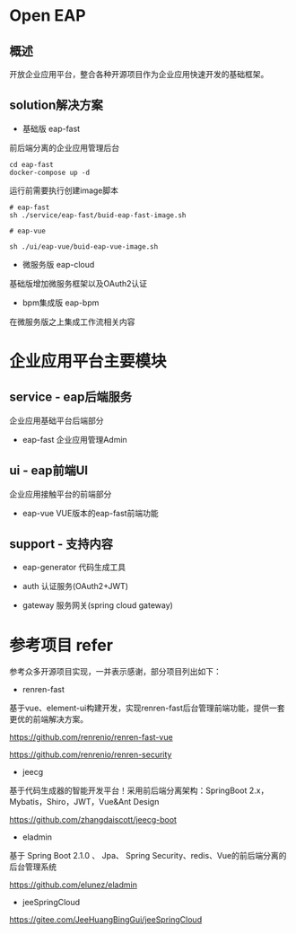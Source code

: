 # Open EAP

## 概述
开放企业应用平台，整合各种开源项目作为企业应用快速开发的基础框架。

## solution解决方案

* 基础版 eap-fast

前后端分离的企业应用管理后台

```
cd eap-fast
docker-compose up -d 
```
运行前需要执行创建image脚本
```
# eap-fast
sh ./service/eap-fast/buid-eap-fast-image.sh

# eap-vue

sh ./ui/eap-vue/buid-eap-vue-image.sh
```

* 微服务版 eap-cloud

基础版增加微服务框架以及OAuth2认证

* bpm集成版 eap-bpm

在微服务版之上集成工作流相关内容

# 企业应用平台主要模块

## service - eap后端服务
企业应用基础平台后端部分

* eap-fast 企业应用管理Admin

## ui - eap前端UI

企业应用接触平台的前端部分

* eap-vue VUE版本的eap-fast前端功能

## support - 支持内容 

* eap-generator 代码生成工具

* auth  认证服务(OAuth2+JWT)

* gateway 服务网关(spring cloud gateway)



# 参考项目 refer

参考众多开源项目实现，一并表示感谢，部分项目列出如下：

* renren-fast

基于vue、element-ui构建开发，实现renren-fast后台管理前端功能，提供一套更优的前端解决方案。

https://github.com/renrenio/renren-fast-vue

https://github.com/renrenio/renren-security

* jeecg 

基于代码生成器的智能开发平台！采用前后端分离架构：SpringBoot 2.x，Mybatis，Shiro，JWT，Vue&Ant Design

https://github.com/zhangdaiscott/jeecg-boot

* eladmin

基于 Spring Boot 2.1.0 、 Jpa、 Spring Security、redis、Vue的前后端分离的后台管理系统

https://github.com/elunez/eladmin

* jeeSpringCloud

https://gitee.com/JeeHuangBingGui/jeeSpringCloud


